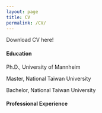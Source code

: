 ```yaml
---
layout: page
title: CV
permalink: /CV/
---
```


Download CV here!

#### Education

Ph.D., University of Mannheim

Master, National Taiwan University

Bachelor, National Taiwan University

#### Professional Experience

